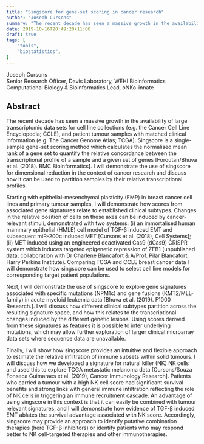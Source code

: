 ```yaml
---
title: "Singscore for gene-set scoring in cancer research"
author: "Joseph Cursons"
summary: "The recent decade has seen a massive growth in the availability of large transcriptomic data sets for cell line collections (e.g. the Cancer Cell Line Encyclopedia; CCLE), and patient tumour samples with matched clinical information (e.g. The Cancer Genome Atlas; TCGA)"
date: 2019-10-16T20:49:20+11:00
draft: true
tags: [
    "tools",
    "biostatistics",
]
---
```


Joseph Cursons\
Senior Research Officer, Davis Laboratory, WEHI Bioinformatics\
Computational Biology & Bioinformatics Lead, oNKo-innate

## Abstract

The recent decade has seen a massive growth in the availability of large transcriptomic data sets for cell line collections (e.g. the Cancer Cell Line Encyclopedia; CCLE), and patient tumour samples with matched clinical information (e.g. The Cancer Genome Atlas; TCGA). Singscore is a single-sample gene-set scoring method which calculates the normalised mean rank of a gene set to quantify the relative concordance between the transcriptional profile of a sample and a given set of genes [Foroutan/Bhuva et al. (2018). BMC Bioinformatics]. I will demonstrate the use of singscore for dimensional reduction in the context of cancer research and discuss how it can be used to partition samples by their relative transcriptional profiles.

Starting with epithelial-mesenchymal plasticity (EMP) in breast cancer cell lines and primary tumour samples, I will demonstrate how scores from associated gene signatures relate to established clinical subtypes. Changes in the relative position of cells on these axes can be induced by cancer-relevant stimuli, demonstrated with two systems: (i) an immortalised human mammary epithelial (HMLE) cell model of TGF-β induced EMT and subsequent miR-200c induced MET [Cursons et al. (2018), Cell Systems]; (ii) MET induced using an engineered deactivated Cas9 (dCas9) CRISPR system which induces targeted epigenetic repression of ZEB1 (unpublished data, collaboration with Dr Charlene Blancafort & A/Prof. Pilar Blancafort, Harry Perkins Institute). Comparing TCGA and CCLE breast cancer data I will demonstrate how singscore can be used to select cell line models for corresponding target patient populations.

Next, I will demonstrate the use of singscore to explore gene signatures associated with specific mutations (NPM1c) and gene fusions (KMT2/MLL-family) in acute myeloid leukemia data [Bhuva et al. (2019). F1000 Research.]. I will discuss how different clinical subtypes partition across the resulting signature space, and how this relates to the transcriptional changes induced by the different genetic lesions. Using scores derived from these signatures as features it is possible to infer underlying mutations, which may allow further exploration of larger clinical microarray data sets where sequence data are unavailable.

Finally, I will show how singscore provides an intuitive and flexible approach to estimate the relative infiltration of immune subsets within solid tumours. I will discuss how we developed a signature for natural killer (NK) NK cells and used this to explore TCGA metastatic melanoma data [Cursons/Souza Fonseca Guimaraes et al. (2019), Cancer Immunology Research]. Patients who carried a tumour with a high NK cell score had significant survival benefits and strong links with general immune infiltration reflecting the role of NK cells in triggering an immune recruitment cascade. An advantage of using singscore in this context is that it can easily be combined with tumour relevant signatures, and I will demonstrate how evidence of TGF-β induced EMT ablates the survival advantage associated with NK score. Accordingly, singscore may provide an approach to identify putative combination therapies (here TGF-β inhibitors) or identify patients who may respond better to NK cell-targeted therapies and other immunotherapies.
